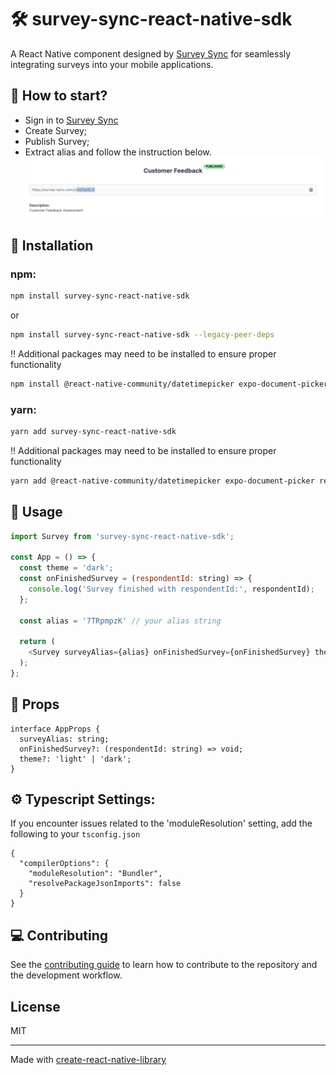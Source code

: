 # 🛠 survey-sync-react-native-sdk 

A React Native component designed by [Survey Sync](https://survey-sync.com) for seamlessly integrating surveys into your mobile applications.

## 🤔 How to start?
- Sign in to [Survey Sync](https://survey-sync.com)
- Create Survey;
- Publish Survey;
- Extract alias and follow the instruction below.
  ![](https://github.com/alikri/survey-sync-assets/blob/main/survey-alias.png)

## 🔧 Installation

### npm:

```sh
npm install survey-sync-react-native-sdk
```
or

```sh
npm install survey-sync-react-native-sdk --legacy-peer-deps 
```
‼️ Additional packages may need to be installed to ensure proper functionality

```sh
npm install @react-native-community/datetimepicker expo-document-picker react-native-modal-datetime-picker react-native-toast-message expo-clipboard
```


### yarn:

```sh
yarn add survey-sync-react-native-sdk
```

‼️ Additional packages may need to be installed to ensure proper functionality

```sh
yarn add @react-native-community/datetimepicker expo-document-picker react-native-modal-datetime-picker react-native-toast-message expo-clipboard

```

  
## 📖 Usage

```js
import Survey from 'survey-sync-react-native-sdk';

const App = () => {
  const theme = 'dark';
  const onFinishedSurvey = (respondentId: string) => {
    console.log('Survey finished with respondentId:', respondentId);
  };

  const alias = '7TRpmpzK' // your alias string 

  return (
    <Survey surveyAlias={alias} onFinishedSurvey={onFinishedSurvey} theme={theme} />
  );
};
```

## 🔗 Props
```
interface AppProps {
  surveyAlias: string;
  onFinishedSurvey?: (respondentId: string) => void;
  theme?: 'light' | 'dark';
}
```

## ⚙️ Typescript Settings:
If you encounter issues related to the 'moduleResolution' setting, add the following to your ```tsconfig.json```

```
{
  "compilerOptions": {
    "moduleResolution": "Bundler",
    "resolvePackageJsonImports": false
  }
}
```


## 💻 Contributing

See the [contributing guide](CONTRIBUTING.md) to learn how to contribute to the repository and the development workflow.

## License

MIT

---

Made with [create-react-native-library](https://github.com/callstack/react-native-builder-bob)
